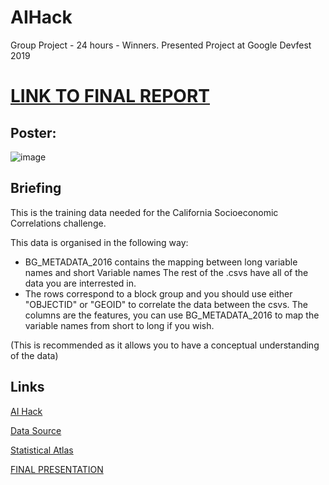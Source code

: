 # AIHack
Group Project - 24 hours - Winners. Presented Project at Google Devfest 2019

# [LINK TO FINAL REPORT](https://github.com/leonwu4951/AIHack/blob/master/AI_HACK.pdf)

## Poster:
![image](https://github.com/leonwu4951/AIHack/blob/master/poster.jpg)

## Briefing

This is the training data needed for the California Socioeconomic Correlations challenge.

This data is organised in the following way: 

- BG_METADATA_2016 contains the mapping between long variable names and short Variable names
The rest of the .csvs have all of the data you are interrested in. 
- The rows correspond to a block group and you should use either "OBJECTID" or "GEOID" to correlate the data
between the csvs. The columns are the features, you can use BG_METADATA_2016 to map the variable names from 
short to long if you wish.

(This is recommended as it allows you to have a conceptual understanding of the data)

## Links

[AI Hack](http://aihack.org/)

[Data Source](https://www.census.gov/geo/maps-data/data/tiger.html)

[Statistical Atlas](https://statisticalatlas.com/state/California/Overview)

[FINAL PRESENTATION](https://github.com/leonwu4951/AIHack/blob/master/AI%20Hack%20Presentation.pptx)
